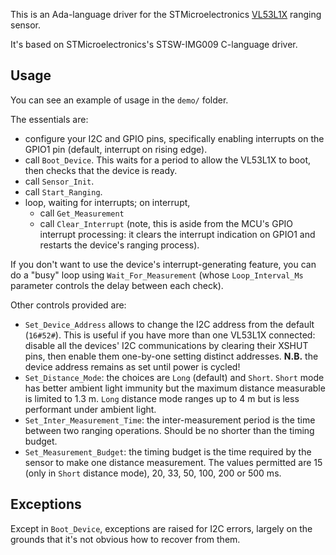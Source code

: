 This is an Ada-language driver for the STMicroelectronics [VL53L1X](https://www.st.com/en/imaging-and-photonics-solutions/vl53l1x.html) ranging sensor.

It's based on STMicroelectronics's STSW-IMG009 C-language driver.

## Usage ##

You can see an example of usage in the `demo/` folder.

The essentials are:

* configure your I2C and GPIO pins, specifically enabling interrupts on the GPIO1 pin (default, interrupt on rising edge).
* call `Boot_Device`. This waits for a period to allow the VL53L1X to boot, then checks that the device is ready.
* call `Sensor_Init`.
* call `Start_Ranging`.
* loop, waiting for interrupts; on interrupt,
  * call `Get_Measurement`
  * call `Clear_Interrupt` (note, this is aside from the MCU's GPIO interrupt processing: it clears the interrupt indication on GPIO1 and restarts the device's ranging process).

If you don't want to use the device's interrupt-generating feature, you can do a "busy" loop using `Wait_For_Measurement` (whose `Loop_Interval_Ms` parameter controls the delay between each check).

Other controls provided are:

* `Set_Device_Address` allows to change the I2C address from the default (`16#52#`). This is useful if you have more than one VL53L1X connected: disable all the devices' I2C communications by clearing their XSHUT pins, then enable them one-by-one setting distinct addresses.
  **N.B.** the device address remains as set until power is cycled!
* `Set_Distance_Mode`: the choices are `Long` (default) and `Short`. `Short` mode has better ambient light immunity but the maximum distance measurable is limited to 1.3 m. `Long` distance mode ranges up to 4 m but is less performant under ambient light.
* `Set_Inter_Measurement_Time`: the inter-measurement period is the time between two ranging operations. Should be no shorter than the timing budget.
* `Set_Measurement_Budget`: the timing budget is the time required by the sensor to make one distance measurement. The values permitted are 15 (only in `Short` distance mode), 20, 33, 50, 100, 200 or 500 ms.

## Exceptions ##

Except in `Boot_Device`, exceptions are raised for I2C errors, largely on the grounds that it's not obvious how to recover from them.
